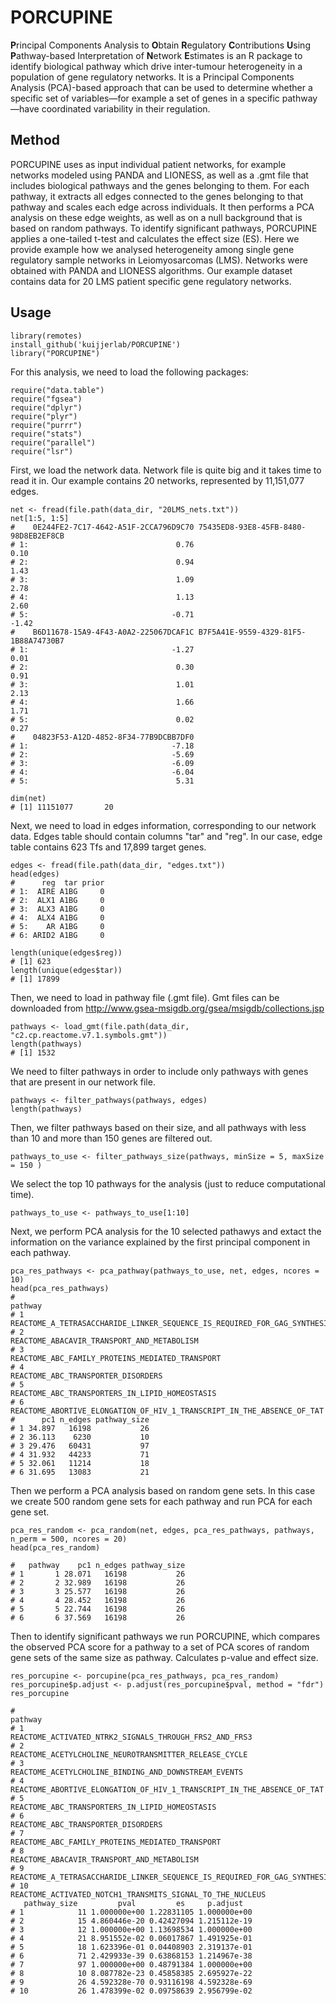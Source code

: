 # PORCUPINE
**P**rincipal Components Analysis to **O**btain **R**egulatory **C**ontributions **U**sing **P**athway-based Interpretation of **N**etwork **E**stimates is an R package to identify biological pathway which drive inter-tumour heterogeneity in a population of gene regulatory networks. It is a Principal Components Analysis (PCA)-based approach that can be used to determine whether a specific set of variables—for example a set of genes in a specific pathway—have coordinated variability in their regulation.

## Method
PORCUPINE uses as input individual patient networks, for example networks modeled using PANDA and LIONESS, as well as a .gmt file that includes biological pathways and the genes belonging to them. For each pathway, it extracts all edges connected to the genes belonging to that pathway and scales each edge across individuals. It then performs a PCA analysis on these edge weights, as well as on a null background that is based on random pathways. To identify significant pathways, PORCUPINE applies a one-tailed t-test and calculates the effect size (ES). 
Here we provide example how we analysed heterogeneity among single gene regulatory sample networks in Leiomyosarcomas (LMS). Networks were obtained with PANDA and LIONESS algorithms. Our example dataset contains data for 20 LMS patient specific gene regulatory networks. 

## Usage
```{r}
library(remotes)
install_github('kuijjerlab/PORCUPINE')
library("PORCUPINE")
```
For this analysis, we need to load the following packages:
```{r}
require("data.table")
require("fgsea")
require("dplyr")
require("plyr")
require("purrr")
require("stats")
require("parallel")
require("lsr")
```
First, we load the network data. Network file is quite big and it takes time to read it in. Our example contains 20 networks, represented by 11,151,077 edges.

```{r}
net <- fread(file.path(data_dir, "20LMS_nets.txt"))
net[1:5, 1:5]
#    0E244FE2-7C17-4642-A51F-2CCA796D9C70 75435ED8-93E8-45FB-8480-98D8EB2EF8CB
# 1:                                 0.76                                 0.10
# 2:                                 0.94                                 1.43
# 3:                                 1.09                                 2.78
# 4:                                 1.13                                 2.60
# 5:                                -0.71                                -1.42
#    B6D11678-15A9-4F43-A0A2-225067DCAF1C B7F5A41E-9559-4329-81F5-1B88A74730B7
# 1:                                -1.27                                 0.01
# 2:                                 0.30                                 0.91
# 3:                                 1.01                                 2.13
# 4:                                 1.66                                 1.71
# 5:                                 0.02                                 0.27
#    04823F53-A12D-4852-8F34-77B9DCBB7DF0
# 1:                                -7.18
# 2:                                -5.69
# 3:                                -6.09
# 4:                                -6.04
# 5:                                 5.31

dim(net)
# [1] 11151077       20
```

Next, we need to load in edges information, corresponding to our network data. Edges table should contain columns "tar" and "reg". In our case, edge table contains 623 Tfs and 17,899 target genes.

```{r}
edges <- fread(file.path(data_dir, "edges.txt"))
head(edges)
#      reg  tar prior
# 1:  AIRE A1BG     0
# 2:  ALX1 A1BG     0
# 3:  ALX3 A1BG     0
# 4:  ALX4 A1BG     0
# 5:    AR A1BG     0
# 6: ARID2 A1BG     0

length(unique(edges$reg))
# [1] 623
length(unique(edges$tar))
# [1] 17899
```
Then, we need to load in pathway file (.gmt file). Gmt files can be downloaded from http://www.gsea-msigdb.org/gsea/msigdb/collections.jsp
```{r}
pathways <- load_gmt(file.path(data_dir, "c2.cp.reactome.v7.1.symbols.gmt"))
length(pathways)
# [1] 1532
```
We need to filter pathways in order to include only pathways with genes that are present in our network file. 
```{r}
pathways <- filter_pathways(pathways, edges)
length(pathways)
```
Then, we filter pathways based on their size, and all pathways with less than 10 and more than 150 genes are filtered out. 
```{r}
pathways_to_use <- filter_pathways_size(pathways, minSize = 5, maxSize = 150 )
```
We select the top 10 pathways for the analysis (just to reduce computational time).
```{r}
pathways_to_use <- pathways_to_use[1:10]
```
Next, we perform PCA analysis for the 10 selected pathawys and extact the information on the variance explained by the first principal component in each pathway.
```{r}
pca_res_pathways <- pca_pathway(pathways_to_use, net, edges, ncores = 10)
head(pca_res_pathways)
#                                                                   pathway
# 1 REACTOME_A_TETRASACCHARIDE_LINKER_SEQUENCE_IS_REQUIRED_FOR_GAG_SYNTHESIS
# 2                               REACTOME_ABACAVIR_TRANSPORT_AND_METABOLISM
# 3                          REACTOME_ABC_FAMILY_PROTEINS_MEDIATED_TRANSPORT
# 4                                       REACTOME_ABC_TRANSPORTER_DISORDERS
# 5                           REACTOME_ABC_TRANSPORTERS_IN_LIPID_HOMEOSTASIS
# 6   REACTOME_ABORTIVE_ELONGATION_OF_HIV_1_TRANSCRIPT_IN_THE_ABSENCE_OF_TAT
#      pc1 n_edges pathway_size
# 1 34.897   16198           26
# 2 36.113    6230           10
# 3 29.476   60431           97
# 4 31.932   44233           71
# 5 32.061   11214           18
# 6 31.695   13083           21
```
Then we perform a PCA analysis based on random gene sets. In this case we create 500 random gene sets for each pathway and run PCA for each gene set.

```{r}
pca_res_random <- pca_random(net, edges, pca_res_pathways, pathways, n_perm = 500, ncores = 20)
head(pca_res_random)

#   pathway    pc1 n_edges pathway_size
# 1       1 28.071   16198           26
# 2       2 32.989   16198           26
# 3       3 25.577   16198           26
# 4       4 28.452   16198           26
# 5       5 22.744   16198           26
# 6       6 37.569   16198           26

```
Then to identify significant pathways we run PORCUPINE, which compares the observed PCA score for a pathway to a set of PCA scores of random gene sets of the same size as pathway. Calculates p-value and effect size.
```{r}
res_porcupine <- porcupine(pca_res_pathways, pca_res_random)
res_porcupine$p.adjust <- p.adjust(res_porcupine$pval, method = "fdr")
res_porcupine

#                                                                    pathway
# 1                    REACTOME_ACTIVATED_NTRK2_SIGNALS_THROUGH_FRS2_AND_FRS3
# 2                     REACTOME_ACETYLCHOLINE_NEUROTRANSMITTER_RELEASE_CYCLE
# 3                      REACTOME_ACETYLCHOLINE_BINDING_AND_DOWNSTREAM_EVENTS
# 4    REACTOME_ABORTIVE_ELONGATION_OF_HIV_1_TRANSCRIPT_IN_THE_ABSENCE_OF_TAT
# 5                            REACTOME_ABC_TRANSPORTERS_IN_LIPID_HOMEOSTASIS
# 6                                        REACTOME_ABC_TRANSPORTER_DISORDERS
# 7                           REACTOME_ABC_FAMILY_PROTEINS_MEDIATED_TRANSPORT
# 8                                REACTOME_ABACAVIR_TRANSPORT_AND_METABOLISM
# 9  REACTOME_A_TETRASACCHARIDE_LINKER_SEQUENCE_IS_REQUIRED_FOR_GAG_SYNTHESIS
# 10                REACTOME_ACTIVATED_NOTCH1_TRANSMITS_SIGNAL_TO_THE_NUCLEUS
   pathway_size         pval         es     p.adjust
# 1            11 1.000000e+00 1.22831105 1.000000e+00
# 2            15 4.860446e-20 0.42427094 1.215112e-19
# 3            12 1.000000e+00 1.13698534 1.000000e+00
# 4            21 8.951552e-02 0.06017867 1.491925e-01
# 5            18 1.623396e-01 0.04408903 2.319137e-01
# 6            71 2.429933e-39 0.63868153 1.214967e-38
# 7            97 1.000000e+00 0.48791384 1.000000e+00
# 8            10 8.087782e-23 0.45858385 2.695927e-22
# 9            26 4.592328e-70 0.93116198 4.592328e-69
# 10           26 1.478399e-02 0.09758639 2.956799e-02
```
